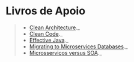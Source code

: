 # Livros de Apoio

> - [Clean Architecture][cleanArchitecture]._
> - [Clean Code][cleanCode]._
> - [Effective Java][effectiveJava]._
> - [Migrating to Microservices Databases][migratingToMicroservicesDatabases]._
> - [Microsserviços versus SOA][microsserviçosVersusSOA]._


[cleanArchitecture]:https://drive.google.com/file/d/1tc1SKVVOlcdG8bolUXXboKE5IAUc9n2S/view?usp=sharing
[cleanCode]: https://drive.google.com/file/d/1WyuN_xyxsdM5gCuusTKs1Nn38W7J8t1b/view?usp=sharing
[effectiveJava]:https://drive.google.com/file/d/1nsl6lUG8tOW7obMr1fJPfHwhmIzK0bFw/view?usp=sharing
[migratingToMicroservicesDatabases]:https://drive.google.com/file/d/17nxgJYarO3UlyzRtpqOuZim-A_UC6dBU/view?usp=sharing
[microsserviçosVersusSOA]: https://drive.google.com/file/d/1zkmr1Jnb7f-6htniZdrBBMv2d3LNGczS/view?usp=sharing
